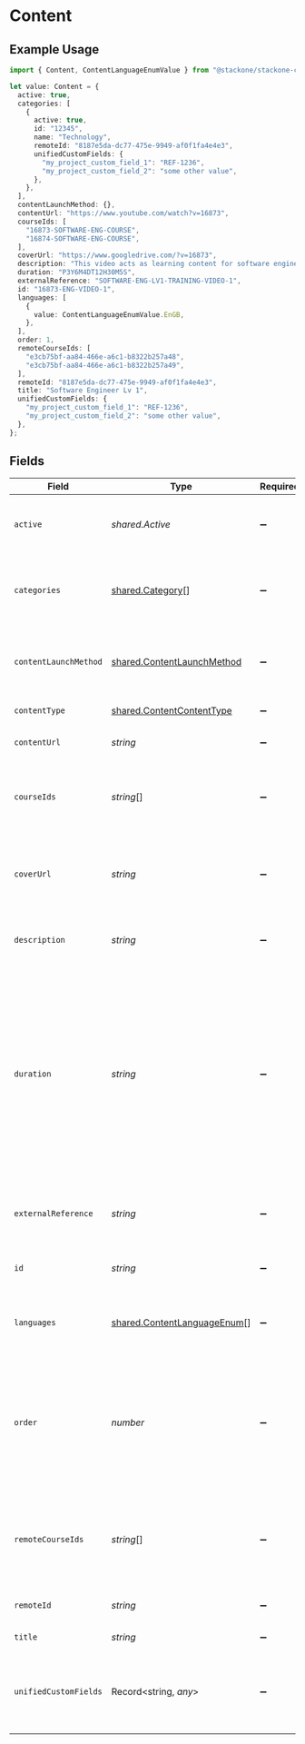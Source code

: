 # Content

## Example Usage

```typescript
import { Content, ContentLanguageEnumValue } from "@stackone/stackone-client-ts/sdk/models/shared";

let value: Content = {
  active: true,
  categories: [
    {
      active: true,
      id: "12345",
      name: "Technology",
      remoteId: "8187e5da-dc77-475e-9949-af0f1fa4e4e3",
      unifiedCustomFields: {
        "my_project_custom_field_1": "REF-1236",
        "my_project_custom_field_2": "some other value",
      },
    },
  ],
  contentLaunchMethod: {},
  contentUrl: "https://www.youtube.com/watch?v=16873",
  courseIds: [
    "16873-SOFTWARE-ENG-COURSE",
    "16874-SOFTWARE-ENG-COURSE",
  ],
  coverUrl: "https://www.googledrive.com/?v=16873",
  description: "This video acts as learning content for software engineers.",
  duration: "P3Y6M4DT12H30M5S",
  externalReference: "SOFTWARE-ENG-LV1-TRAINING-VIDEO-1",
  id: "16873-ENG-VIDEO-1",
  languages: [
    {
      value: ContentLanguageEnumValue.EnGB,
    },
  ],
  order: 1,
  remoteCourseIds: [
    "e3cb75bf-aa84-466e-a6c1-b8322b257a48",
    "e3cb75bf-aa84-466e-a6c1-b8322b257a49",
  ],
  remoteId: "8187e5da-dc77-475e-9949-af0f1fa4e4e3",
  title: "Software Engineer Lv 1",
  unifiedCustomFields: {
    "my_project_custom_field_1": "REF-1236",
    "my_project_custom_field_2": "some other value",
  },
};
```

## Fields

| Field                                                                                                                                                                                                            | Type                                                                                                                                                                                                             | Required                                                                                                                                                                                                         | Description                                                                                                                                                                                                      | Example                                                                                                                                                                                                          |
| ---------------------------------------------------------------------------------------------------------------------------------------------------------------------------------------------------------------- | ---------------------------------------------------------------------------------------------------------------------------------------------------------------------------------------------------------------- | ---------------------------------------------------------------------------------------------------------------------------------------------------------------------------------------------------------------- | ---------------------------------------------------------------------------------------------------------------------------------------------------------------------------------------------------------------- | ---------------------------------------------------------------------------------------------------------------------------------------------------------------------------------------------------------------- |
| `active`                                                                                                                                                                                                         | *shared.Active*                                                                                                                                                                                                  | :heavy_minus_sign:                                                                                                                                                                                               | Whether the content is active and available for users.                                                                                                                                                           | true                                                                                                                                                                                                             |
| `categories`                                                                                                                                                                                                     | [shared.Category](../../../sdk/models/shared/category.md)[]                                                                                                                                                      | :heavy_minus_sign:                                                                                                                                                                                               | The categories associated with this content                                                                                                                                                                      | [<br/>{<br/>"id": "12345",<br/>"name": "Technology"<br/>}<br/>]                                                                                                                                                  |
| `contentLaunchMethod`                                                                                                                                                                                            | [shared.ContentLaunchMethod](../../../sdk/models/shared/contentlaunchmethod.md)                                                                                                                                  | :heavy_minus_sign:                                                                                                                                                                                               | The content launch method associated with this content                                                                                                                                                           | browser                                                                                                                                                                                                          |
| `contentType`                                                                                                                                                                                                    | [shared.ContentContentType](../../../sdk/models/shared/contentcontenttype.md)                                                                                                                                    | :heavy_minus_sign:                                                                                                                                                                                               | The type of content                                                                                                                                                                                              |                                                                                                                                                                                                                  |
| `contentUrl`                                                                                                                                                                                                     | *string*                                                                                                                                                                                                         | :heavy_minus_sign:                                                                                                                                                                                               | The external URL of the content                                                                                                                                                                                  | https://www.youtube.com/watch?v=16873                                                                                                                                                                            |
| `courseIds`                                                                                                                                                                                                      | *string*[]                                                                                                                                                                                                       | :heavy_minus_sign:                                                                                                                                                                                               | The parent ID/IDs associated with this content                                                                                                                                                                   | [<br/>"16873-SOFTWARE-ENG-COURSE",<br/>"16874-SOFTWARE-ENG-COURSE"<br/>]                                                                                                                                         |
| `coverUrl`                                                                                                                                                                                                       | *string*                                                                                                                                                                                                         | :heavy_minus_sign:                                                                                                                                                                                               | The URL of the thumbnail image associated with the content.                                                                                                                                                      | https://www.googledrive.com/?v=16873                                                                                                                                                                             |
| `description`                                                                                                                                                                                                    | *string*                                                                                                                                                                                                         | :heavy_minus_sign:                                                                                                                                                                                               | The description of the content                                                                                                                                                                                   | This video acts as learning content for software engineers.                                                                                                                                                      |
| `duration`                                                                                                                                                                                                       | *string*                                                                                                                                                                                                         | :heavy_minus_sign:                                                                                                                                                                                               | The duration of the content following the ISO8601 standard. If duration_unit is applicable we will derive this from the smallest unit given in the duration string or the minimum unit accepted by the provider. | P3Y6M4DT12H30M5S                                                                                                                                                                                                 |
| `externalReference`                                                                                                                                                                                              | *string*                                                                                                                                                                                                         | :heavy_minus_sign:                                                                                                                                                                                               | The external ID associated with this content                                                                                                                                                                     | SOFTWARE-ENG-LV1-TRAINING-VIDEO-1                                                                                                                                                                                |
| `id`                                                                                                                                                                                                             | *string*                                                                                                                                                                                                         | :heavy_minus_sign:                                                                                                                                                                                               | The ID associated with this content                                                                                                                                                                              | 16873-ENG-VIDEO-1                                                                                                                                                                                                |
| `languages`                                                                                                                                                                                                      | [shared.ContentLanguageEnum](../../../sdk/models/shared/contentlanguageenum.md)[]                                                                                                                                | :heavy_minus_sign:                                                                                                                                                                                               | The languages associated with this content                                                                                                                                                                       |                                                                                                                                                                                                                  |
| `order`                                                                                                                                                                                                          | *number*                                                                                                                                                                                                         | :heavy_minus_sign:                                                                                                                                                                                               | The order of the individual content within a content grouping. This is not applicable for pushing individual content.                                                                                            | 1                                                                                                                                                                                                                |
| `remoteCourseIds`                                                                                                                                                                                                | *string*[]                                                                                                                                                                                                       | :heavy_minus_sign:                                                                                                                                                                                               | Provider's unique identifier of the parent course ID associated with this content                                                                                                                                | [<br/>"e3cb75bf-aa84-466e-a6c1-b8322b257a48",<br/>"e3cb75bf-aa84-466e-a6c1-b8322b257a49"<br/>]                                                                                                                   |
| `remoteId`                                                                                                                                                                                                       | *string*                                                                                                                                                                                                         | :heavy_minus_sign:                                                                                                                                                                                               | Provider's unique identifier                                                                                                                                                                                     | 8187e5da-dc77-475e-9949-af0f1fa4e4e3                                                                                                                                                                             |
| `title`                                                                                                                                                                                                          | *string*                                                                                                                                                                                                         | :heavy_minus_sign:                                                                                                                                                                                               | The title of the content                                                                                                                                                                                         | Software Engineer Lv 1                                                                                                                                                                                           |
| `unifiedCustomFields`                                                                                                                                                                                            | Record<string, *any*>                                                                                                                                                                                            | :heavy_minus_sign:                                                                                                                                                                                               | Custom Unified Fields configured in your StackOne project                                                                                                                                                        | {<br/>"my_project_custom_field_1": "REF-1236",<br/>"my_project_custom_field_2": "some other value"<br/>}                                                                                                         |